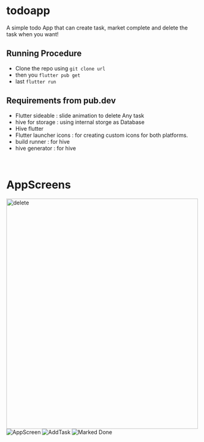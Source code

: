# todoapp

A simple todo App that can create task, market complete and delete the task when you want!

## Running Procedure
- Clone the repo using `git clone url`
- then you `flutter pub get`
- last `flutter run`

## Requirements from pub.dev
- Flutter sideable : slide animation to delete Any task
- hive for storage : using internal storge as Database
- Hive flutter
- Flutter launcher icons : for creating custom icons for both platforms.
- build runner : for hive 
- hive generator : for hive
<br/>
<h1>AppScreens</h1>
<img src="screens/image1.jpeg" alt="delete"  width="500" height="600">
<img src="screens/image2.jpeg" alt="AppScreen">
<img src="screens/image3.jpeg" alt="AddTask">
<img src="screens/image4.jpeg" alt="Marked Done">
